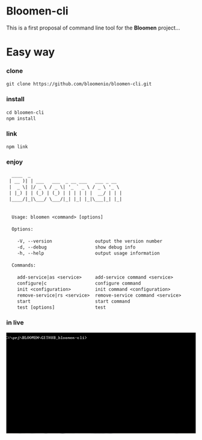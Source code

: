 # Bloomen-cli 
This is a first proposal of command line tool for the **Bloomen** project...

# Easy way

### clone
    git clone https://github.com/bloomenio/bloomen-cli.git
### install
    cd bloomen-cli
    npm install
### link
    npm link
### enjoy
    
      ____  _
     | __ )| | ___   ___  _ __ ___   ___ _ __
     |  _ \| |/ _ \ / _ \| '_ ` _ \ / _ \ '_ \
     | |_) | | (_) | (_) | | | | | |  __/ | | |
     |____/|_|\___/ \___/|_| |_| |_|\___|_| |_|
    
    
      Usage: bloomen <command> [options]
    
      Options:
    
        -V, --version                output the version number
        -d, --debug                  show debug info
        -h, --help                   output usage information
    
      Commands:
    
        add-service|as <service>     add-service command <service>
        configure|c                  configure command
        init <configuration>         init command <configuration>
        remove-service|rs <service>  remove-service command <service>
        start                        start command
        test [options]               test


		
### in live
<span style="display:block;text-align:center">![Alt Text](/img/screen_rec.gif?raw=true)</span>
